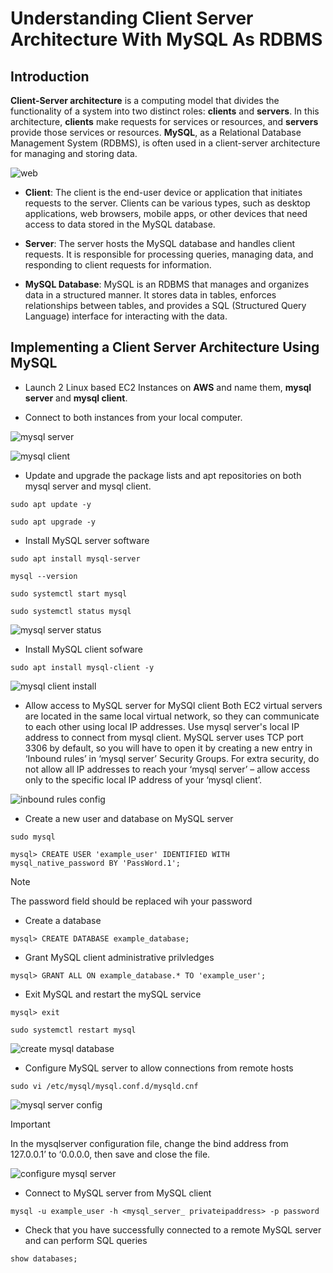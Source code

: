 # Understanding Client Server Architecture With MySQL As RDBMS

## Introduction
**Client-Server architecture** is a computing model that divides the functionality of a system into two distinct roles: **clients** and **servers**. In this architecture, **clients** make requests for services or resources, and **servers** provide those services or resources. **MySQL**, as a Relational Database Management System (RDBMS), is often used in a client-server architecture for managing and storing data.

![web](Images/web.webp)

+ **Client**: The client is the end-user device or application that initiates requests to the server. Clients can be various types, such as desktop applications, web browsers, mobile apps, or other devices that need access to data stored in the MySQL database.

+ **Server**: The server hosts the MySQL database and handles client requests. It is responsible for processing queries, managing data, and responding to client requests for information.

+ **MySQL Database**: MySQL is an RDBMS that manages and organizes data in a structured manner. It stores data in tables, enforces relationships between tables, and provides a SQL (Structured Query Language) interface for interacting with the data.

## Implementing a Client Server Architecture Using MySQL

+ Launch 2 Linux based EC2 Instances on **AWS** and name them, **mysql server** and **mysql client**.

+ Connect to both instances from your local computer.

![mysql server](<Images/mysql server.png>)

![mysql client](<Images/mysql client.png>)

+ Update and upgrade the package lists and apt repositories on both mysql server and mysql client.
```
sudo apt update -y

sudo apt upgrade -y
```

+ Install MySQL server software
```
sudo apt install mysql-server 

mysql --version

sudo systemctl start mysql

sudo systemctl status mysql
```
![mysql server status](<Images/mysql server status.png>)

+ Install MySQL client sofware

```
sudo apt install mysql-client -y
```

![mysql client install](<Images/mysql client install.png>)

+ Allow access to MySQL server for MySQl client
Both EC2 virtual servers are located in the same local virtual network, so they can communicate to each other using local IP addresses. Use mysql server's local IP address to connect from mysql client. MySQL server uses TCP port 3306 by default, so you will have to open it by creating a new entry in ‘Inbound rules’ in ‘mysql server’ Security Groups. For extra security, do not allow all IP addresses to reach your ‘mysql server’ – allow access only to the specific local IP address of your ‘mysql client’.

![inbound rules config](<Images/mysql server inbound rules configuration.png>)

+ Create a new user and database on MySQL server 
```
sudo mysql

mysql> CREATE USER 'example_user' IDENTIFIED WITH mysql_native_password BY 'PassWord.1';
```

> [!NOTE]
> The password field should be replaced wih your password

+ Create a database
```
mysql> CREATE DATABASE example_database;
```

+ Grant MySQL client administrative prilvledges
```
mysql> GRANT ALL ON example_database.* TO 'example_user';
```

+ Exit MySQL and restart the mySQL service

```
mysql> exit
```

```
sudo systemctl restart mysql
```

![create mysql database](<Images/mysql server create database.png>)

+ Configure MySQL server to allow connections from remote hosts
```
sudo vi /etc/mysql/mysql.conf.d/mysqld.cnf
```

![mysql server config](<Images/mysql server config.png>)

> [!IMPORTANT]
> In the mysqlserver configuration file, change the bind address from 127.0.0.1’ to ‘0.0.0.0, then save and close the file.

![configure mysql server](<Images/configure mysql server.png>)

+ Connect to MySQL server from MySQL client
```
mysql -u example_user -h <mysql_server_ privateipaddress> -p password
```

+ Check that you have successfully connected to a remote MySQL server and can perform SQL queries
```
show databases;
```